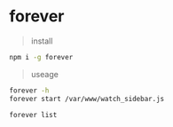 # forever

> install

``` bash
npm i -g forever
```

> useage

``` bash
forever -h
forever start /var/www/watch_sidebar.js

forever list
```
